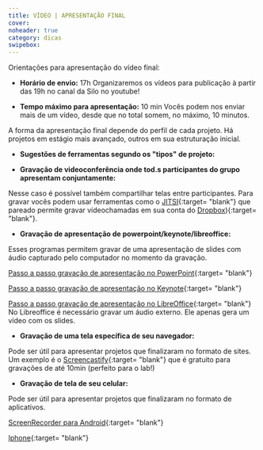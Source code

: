 ```yaml
---
title: VÍDEO | APRESENTAÇÃO FINAL
cover: 
noheader: true
category: dicas
swipebox: 
---
```



Orientações para apresentação do vídeo final:

* **Horário de envio:** 17h
  Organizaremos os vídeos para publicação à partir das 19h no canal da Silo no youtube!
  
* **Tempo máximo para apresentação:** 10 min
Vocês podem nos enviar mais de um vídeo, desde que no total somem, no máximo, 10 minutos.
  

A forma da apresentação final depende do perfil de cada projeto. Há projetos em estágio mais avançado, outros em sua estruturação inicial. 


  
* **Sugestões de ferramentas segundo os "tipos" de projeto:**
 
* **Gravação de videoconferência onde tod.s participantes do grupo apresentam conjuntamente:**
  
Nesse caso é possível também compartilhar telas entre participantes.
Para gravar vocês podem usar ferramentas como o [JITSI](https://meet.jit.si/){:target= "blank"} que pareado permite gravar vídeochamadas em sua conta do [Dropbox](https://dropbox.com)){:target= "blank"}.

* **Gravação de apresentação de powerpoint/keynote/libreoffice:** 
  
Esses programas permitem gravar de uma apresentação de slides com áudio capturado pelo computador no momento da gravação. 
  
[Passo a passo gravação de apresentação no PowerPoint](https://www.techtudo.com.br/dicas-e-tutoriais/noticia/2016/04/como-criar-um-video-da-sua-apresentacao-no-powerpoint-com-voz.html){:target= "blank"}
  
[Passo a passo gravação de apresentação no Keynote](http://keynote.skydocu.com/pt-br/exibir-sua-apresentacao/gravar-uma-narracao-de-reproducao-automatica/){:target= "blank"}
  
[Passo a passo gravação de apresentação no LibreOffice](https://www.youtube.com/watch?v=qEAHF3W4_Lc){:target= "blank"}
No Libreoffice é necessário gravar um áudio externo. Ele apenas gera um vídeo com os slides.


* **Gravação de uma tela específica de seu navegador:** 
  
Pode ser útil para apresentar projetos que finalizaram no formato de sites.
Um exemplo é o [Screencastify](https://www.screencastify.com/){:target= "blank"} que é gratuito para gravações de até 10min (perfeito para o lab!)

* **Gravação de tela de seu celular:**
  
Pode ser útil para apresentar projetos que finalizaram no formato de aplicativos.
   
[ScreenRecorder para Android](https://play.google.com/store/apps/details?id=com.kimcy929.screenrecorder&hl=en_GB){:target= "blank"}

[Iphone](https://support.apple.com/pt-br/HT207935){:target= "blank"}
